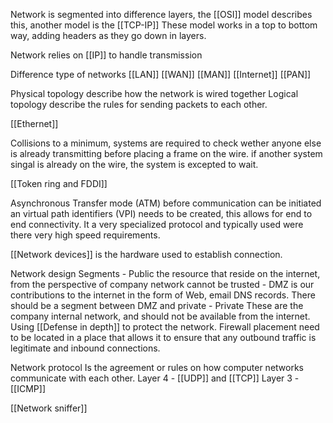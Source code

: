 Network is segmented into difference layers, the [[OSI]] model describes this, another model is the [[TCP-IP]] These model works in a top to bottom way, adding headers as they go down in layers. 

Network relies on [[IP]] to handle transmission 

Difference type of networks 
	[[LAN]]
	[[WAN]]
	[[MAN]]
	[[Internet]]
	[[PAN]]

Physical topology describe how the network is wired together 
Logical topology describe the rules for sending packets to each other. 

[[Ethernet]]

Collisions to a minimum, systems are required to check wether anyone else is already transmitting before placing a frame on the wire. if another system singal is already on the wire, the system is excepted to wait. 

[[Token ring and FDDI]]

Asynchronous Transfer mode (ATM) before communication can be initiated an virtual path identifiers (VPI) needs to be created, this allows for end to end connectivity. It a very specialized protocol and typically used were there very high speed requirements. 
	
 [[Network devices]] is the hardware used to establish connection. 

Network design
	Segments 
		-	Public the resource that reside on the internet, from the perspective of company network cannot be trusted 
		-	DMZ is our contributions to the internet in the form of Web, email DNS records. There should be a segment between DMZ and private
		-	Private These are the company internal network, and should not be available from the internet. 
	Using [[Defense in depth]] to protect the network. 
	Firewall placement need to be located in a place that allows it to ensure that any outbound traffic is legitimate and inbound connections.
	
	
Network protocol 
	Is the agreement or rules on how computer networks communicate with each other. 
	Layer 4 
		- [[UDP]] and [[TCP]] 
	Layer 3 
		- [[ICMP]] 
		
[[Network sniffer]]